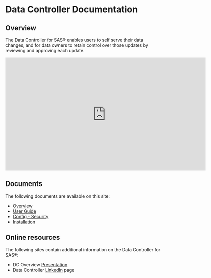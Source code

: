 # Data Controller Documentation

## Overview 

The Data Controller for SAS® enables users to self serve their data changes, and for data owners to retain control over those updates by reviewing and approving each update.

<iframe src="https://player.vimeo.com/video/277472582" width="640" height="360" frameborder="0" allowfullscreen></iframe>

## Documents

The following documents are available on this site:

* [Overview](dc-overview.md)
* [User Guide](dc-userguide.md)
* [Config - Security](dcc-security.md)
* [Installation](dci-backend.md)

## Online resources

The following sites contain additional information on the Data Controller for SAS®:

* DC Overview [Presentation](https://slides.com/allanbowe/datacontroller)
* Data Controller [LinkedIn](https://www.linkedin.com/company/datacontroller/) page
